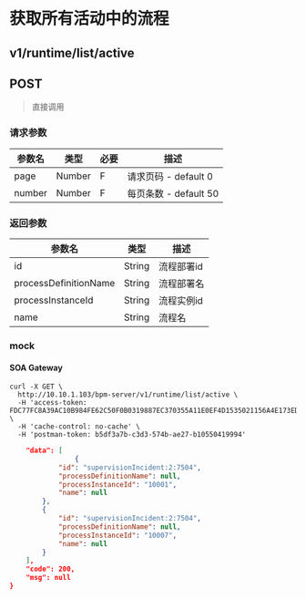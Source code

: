 # 获取所有活动中的流程

## v1/runtime/list/active
## POST

> 直接调用

### 请求参数

参数名 | 类型 | 必要 | 描述
------ | ---- | ---- | ----
page | Number | F | 请求页码 - default 0
number | Number | F | 每页条数 - default 50

### 返回参数

参数名 | 类型 | 描述
------ | ---- | ----
id | String | 流程部署id
processDefinitionName | String | 流程部署名
processInstanceId | String | 流程实例id
name | String | 流程名

### mock

#### SOA Gateway

```sbtshell
curl -X GET \
  http://10.10.1.103/bpm-server/v1/runtime/list/active \
  -H 'access-token: FDC77FC8A39AC10B984FE62C50F0B0319887EC370355A11E0EF4D1535021156A4E173EDE44761A4EA4AA6B215B2A8AD9' \
  -H 'cache-control: no-cache' \
  -H 'postman-token: b5df3a7b-c3d3-574b-ae27-b10550419994'
```

```json
    "data": [
				{
            "id": "supervisionIncident:2:7504",
            "processDefinitionName": null,
            "processInstanceId": "10001",
            "name": null
        },
        {
            "id": "supervisionIncident:2:7504",
            "processDefinitionName": null,
            "processInstanceId": "10007",
            "name": null
        }
    ],
    "code": 200,
    "msg": null
}
```

